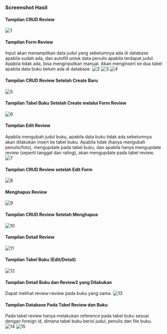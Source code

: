 ### Screenshot Hasil

#### Tampilan CRUD Review
![1](./screenshots/1.png)
#### Tampilan Form Review
Input akan menampilkan data judul yang sebelumnya ada di database apabila sudah ada, dan autofill untuk data penulis apabila terdapat judul. Apabila tidak ada, bisa menginputkan manual. 
Akan menginsert ke dua tabel apabila data buku belum ada di database. 
![2](./screenshots/2.png)
![3](./screenshots/3.png)
![4](./screenshots/4.png)
#### Tampilan CRUD Review Setelah Create Baru
![5](./screenshots/5.png)
#### Tampilan Tabel Buku Setelah Create melalui Form Review
![6](./screenshots/6.png)
#### Tampilan Edit Review
Apabila mengubah judul buku, apabila data buku tidak ada sebelumnya akan dilakukan insert ke tabel buku. Apabila tidak (hanya mengubah penulis/foto), mengupdate pada tabel buku, dan apabila hanya mengupdate review (seperti tanggal dan rating), akan mengupdate pada tabel review. 
![7](./screenshots/7.png)
#### Tampilan CRUD Review setelah Edit Form
![8](./screenshots/8.png)
#### Menghapus Review
![9](./screenshots/9.png)

#### Tampilan CRUD Review Setelah Menghapus
![10](./screenshots/10.png)

#### Tampilan Detail Review
![11](./screenshots/11.png)

#### Tampilan Tabel Buku (Edit/Detail)
![12](./screenshots/13.png)

#### Tampilan Detail Buku dan Review2 yang Dilakukan
Dapat melihat review-review pada buku yang sama. 
![13](./screenshots/12.png)

#### Tampilan Database Pada Tabel Review dan Buku
Pada tabel review hanya melakukan reference pada tabel buku sesuai dengan foreign id, dimana tabel buku berisi judul, penulis dan file buku. 
![14](./screenshots/14.png)
![15](./screenshots/15.png)

